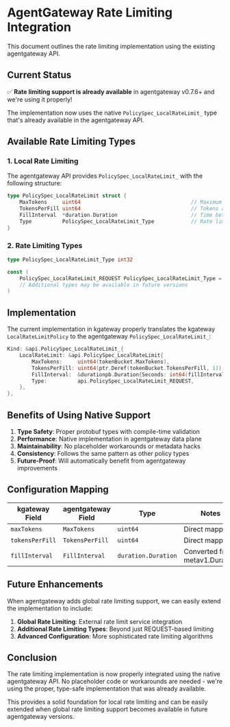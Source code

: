 # AgentGateway Rate Limiting Integration

This document outlines the rate limiting implementation using the existing agentgateway API.

## Current Status

✅ **Rate limiting support is already available** in agentgateway v0.7.6+ and we're using it properly!

The implementation now uses the native `PolicySpec_LocalRateLimit_` type that's already available in the agentgateway API.

## Available Rate Limiting Types

### 1. Local Rate Limiting

The agentgateway API provides `PolicySpec_LocalRateLimit_` with the following structure:

```go
type PolicySpec_LocalRateLimit struct {
    MaxTokens     uint64                                    // Maximum tokens in bucket
    TokensPerFill uint64                                    // Tokens added per fill interval
    FillInterval  *duration.Duration                        // Time between token fills
    Type          PolicySpec_LocalRateLimit_Type            // Rate limiting type (REQUEST)
}
```

### 2. Rate Limiting Types

```go
type PolicySpec_LocalRateLimit_Type int32

const (
    PolicySpec_LocalRateLimit_REQUEST PolicySpec_LocalRateLimit_Type = 0
    // Additional types may be available in future versions
)
```

## Implementation

The current implementation in kgateway properly translates the kgateway `LocalRateLimitPolicy` to the agentgateway `PolicySpec_LocalRateLimit_`:

```go
Kind: &api.PolicySpec_LocalRateLimit_{
    LocalRateLimit: &api.PolicySpec_LocalRateLimit{
        MaxTokens:     uint64(tokenBucket.MaxTokens),
        TokensPerFill: uint64(ptr.Deref(tokenBucket.TokensPerFill, 1)),
        FillInterval:  &durationpb.Duration{Seconds: int64(fillIntervalSeconds)},
        Type:          api.PolicySpec_LocalRateLimit_REQUEST,
    },
},
```

## Benefits of Using Native Support

1. **Type Safety**: Proper protobuf types with compile-time validation
2. **Performance**: Native implementation in agentgateway data plane
3. **Maintainability**: No placeholder workarounds or metadata hacks
4. **Consistency**: Follows the same pattern as other policy types
5. **Future-Proof**: Will automatically benefit from agentgateway improvements

## Configuration Mapping

| kgateway Field | agentgateway Field | Type | Notes |
|----------------|-------------------|------|-------|
| `maxTokens` | `MaxTokens` | `uint64` | Direct mapping |
| `tokensPerFill` | `TokensPerFill` | `uint64` | Direct mapping |
| `fillInterval` | `FillInterval` | `duration.Duration` | Converted from metav1.Duration |

## Future Enhancements

When agentgateway adds global rate limiting support, we can easily extend the implementation to include:

1. **Global Rate Limiting**: External rate limit service integration
2. **Additional Rate Limiting Types**: Beyond just REQUEST-based limiting
3. **Advanced Configuration**: More sophisticated rate limiting algorithms

## Conclusion

The rate limiting implementation is now properly integrated using the native agentgateway API. No placeholder code or workarounds are needed - we're using the proper, type-safe implementation that was already available.

This provides a solid foundation for local rate limiting and can be easily extended when global rate limiting support becomes available in future agentgateway versions.
